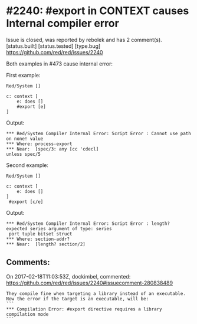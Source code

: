 
#2240: #export in CONTEXT causes Internal compiler error
================================================================================
Issue is closed, was reported by rebolek and has 2 comment(s).
[status.built] [status.tested] [type.bug]
<https://github.com/red/red/issues/2240>

Both examples in #473 cause internal error:

First example:

```
Red/System []

c: context [
    e: does []
    #export [e]
]
```

Output:

```
*** Red/System Compiler Internal Error: Script Error : Cannot use path on none! value
*** Where: process-export
*** Near:  [spec/3: any [cc 'cdecl]
unless spec/5
```

Second example:

```
Red/System []

c: context [
    e: does []
]
 #export [c/e]

```

Output:

```
*** Red/System Compiler Internal Error: Script Error : length? expected series argument of type: series
 port tuple bitset struct
*** Where: section-addr?
*** Near:  [length? section/2]
```



Comments:
--------------------------------------------------------------------------------

On 2017-02-18T11:03:53Z, dockimbel, commented:
<https://github.com/red/red/issues/2240#issuecomment-280838489>

    They compile fine when targeting a library instead of an executable. Now the error if the target is an executable, will be:
    ```
    *** Compilation Error: #export directive requires a library compilation mode
    ```

